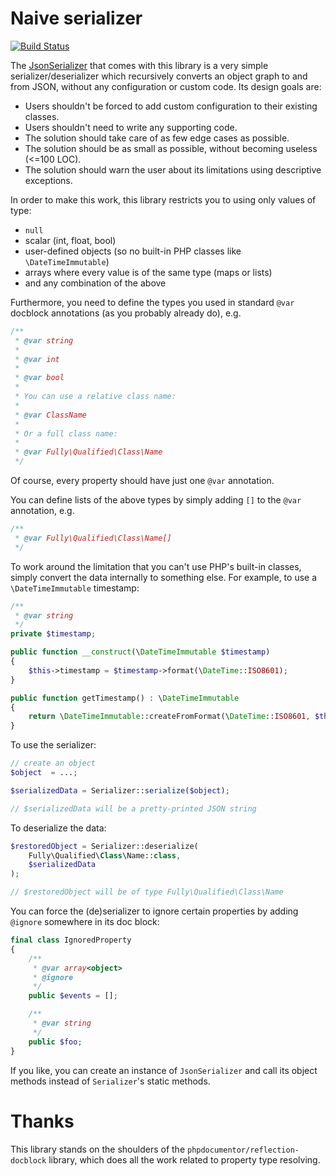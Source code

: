 # Naive serializer

[![Build Status](https://travis-ci.org/matthiasnoback/naive-serializer.svg?branch=master)](https://travis-ci.org/matthiasnoback/naive-serializer)

The [JsonSerializer](src/JsonSerializer.php) that comes with this library is a very simple serializer/deserializer which recursively converts an object graph to and from JSON, without any configuration or custom code. Its design goals are:

- Users shouldn't be forced to add custom configuration to their existing classes.
- Users shouldn't need to write any supporting code.
- The solution should take care of as few edge cases as possible.
- The solution should be as small as possible, without becoming useless (<=100 LOC).
- The solution should warn the user about its limitations using descriptive exceptions.

In order to make this work, this library restricts you to using only values of type:

- `null`
- scalar (int, float, bool)
- user-defined objects (so no built-in PHP classes like `\DateTimeImmutable`)
- arrays where every value is of the same type (maps or lists)
- and any combination of the above

Furthermore, you need to define the types you used in standard `@var` docblock annotations (as you probably already do), e.g.

```php
/**
 * @var string
 *
 * @var int
 *
 * @var bool
 *
 * You can use a relative class name:
 *
 * @var ClassName
 *
 * Or a full class name:
 *
 * @var Fully\Qualified\Class\Name
 */
```

Of course, every property should have just one `@var` annotation.

You can define lists of the above types by simply adding `[]` to the `@var` annotation, e.g.

```php
/**
 * @var Fully\Qualified\Class\Name[]
 */
```

To work around the limitation that you can't use PHP's built-in classes, simply convert the data internally to something else. For example, to use a `\DateTimeImmutable` timestamp:

```php
/**
 * @var string
 */
private $timestamp;

public function __construct(\DateTimeImmutable $timestamp)
{
    $this->timestamp = $timestamp->format(\DateTime::ISO8601);
}

public function getTimestamp() : \DateTimeImmutable
{
    return \DateTimeImmutable::createFromFormat(\DateTime::ISO8601, $this->timestamp);
}
```

To use the serializer:

```php
// create an object
$object  = ...;

$serializedData = Serializer::serialize($object);

// $serializedData will be a pretty-printed JSON string
```

To deserialize the data:

```php
$restoredObject = Serializer::deserialize(
    Fully\Qualified\Class\Name::class,
    $serializedData
);

// $restoredObject will be of type Fully\Qualified\Class\Name
```

You can force the (de)serializer to ignore certain properties by adding `@ignore` somewhere in its doc block:

```php
final class IgnoredProperty
{
    /**
     * @var array<object>
     * @ignore
     */
    public $events = [];

    /**
     * @var string
     */
    public $foo;
}
```

If you like, you can create an instance of `JsonSerializer` and call its object methods instead of `Serializer`'s static methods.

# Thanks

This library stands on the shoulders of the `phpdocumentor/reflection-docblock` library, which does all the work related to property type resolving.

